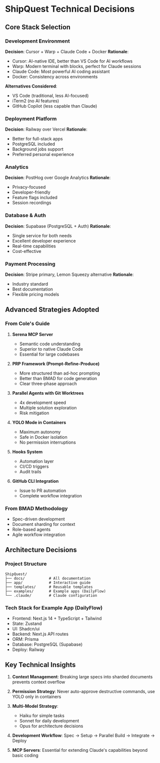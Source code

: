 # ShipQuest Technical Decisions

## Core Stack Selection

### Development Environment
**Decision**: Cursor + Warp + Claude Code + Docker
**Rationale**: 
- Cursor: AI-native IDE, better than VS Code for AI workflows
- Warp: Modern terminal with blocks, perfect for Claude sessions
- Claude Code: Most powerful AI coding assistant
- Docker: Consistency across environments

**Alternatives Considered**:
- VS Code (traditional, less AI-focused)
- iTerm2 (no AI features)
- GitHub Copilot (less capable than Claude)

### Deployment Platform
**Decision**: Railway over Vercel
**Rationale**:
- Better for full-stack apps
- PostgreSQL included
- Background jobs support
- Preferred personal experience

### Analytics
**Decision**: PostHog over Google Analytics
**Rationale**:
- Privacy-focused
- Developer-friendly
- Feature flags included
- Session recordings

### Database & Auth
**Decision**: Supabase (PostgreSQL + Auth)
**Rationale**:
- Single service for both needs
- Excellent developer experience
- Real-time capabilities
- Cost-effective

### Payment Processing
**Decision**: Stripe primary, Lemon Squeezy alternative
**Rationale**:
- Industry standard
- Best documentation
- Flexible pricing models

## Advanced Strategies Adopted

### From Cole's Guide
1. **Serena MCP Server**
   - Semantic code understanding
   - Superior to native Claude Code
   - Essential for large codebases

2. **PRP Framework (Prompt-Refine-Produce)**
   - More structured than ad-hoc prompting
   - Better than BMAD for code generation
   - Clear three-phase approach

3. **Parallel Agents with Git Worktrees**
   - 4x development speed
   - Multiple solution exploration
   - Risk mitigation

4. **YOLO Mode in Containers**
   - Maximum autonomy
   - Safe in Docker isolation
   - No permission interruptions

5. **Hooks System**
   - Automation layer
   - CI/CD triggers
   - Audit trails

6. **GitHub CLI Integration**
   - Issue to PR automation
   - Complete workflow integration

### From BMAD Methodology
- Spec-driven development
- Document sharding for context
- Role-based agents
- Agile workflow integration

## Architecture Decisions

### Project Structure
```
ShipQuest/
├── docs/           # All documentation
├── app/            # Interactive guide
├── templates/      # Reusable templates
├── examples/       # Example apps (DailyFlow)
└── .claude/        # Claude configuration
```

### Tech Stack for Example App (DailyFlow)
- Frontend: Next.js 14 + TypeScript + Tailwind
- State: Zustand
- UI: Shadcn/ui
- Backend: Next.js API routes
- ORM: Prisma
- Database: PostgreSQL (Supabase)
- Deploy: Railway

## Key Technical Insights

1. **Context Management**: Breaking large specs into sharded documents prevents context overflow

2. **Permission Strategy**: Never auto-approve destructive commands, use YOLO only in containers

3. **Multi-Model Strategy**: 
   - Haiku for simple tasks
   - Sonnet for daily development  
   - Opus for architecture decisions

4. **Development Workflow**: Spec → Setup → Parallel Build → Integrate → Deploy

5. **MCP Servers**: Essential for extending Claude's capabilities beyond basic coding

